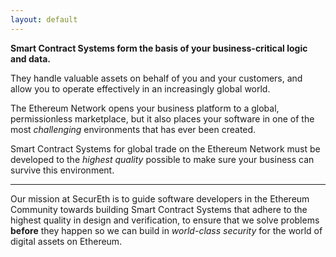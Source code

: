 ```yaml
---
layout: default
---
```


**Smart Contract Systems form the basis of your business-critical logic and data.**

They handle valuable assets on behalf of you and your customers,
and allow you to operate effectively in an increasingly global world.

The Ethereum Network opens your business platform to a global, permissionless marketplace,
but it also places your software in one of the most *challenging* environments that has ever been created.

Smart Contract Systems for global trade on the Ethereum Network must be developed to the
*highest quality* possible to make sure your business can survive this environment.

---

Our mission at SecurEth is to guide software developers in the Ethereum Community towards
building Smart Contract Systems that adhere to the highest quality in design and verification,
to ensure that we solve problems **before** they happen so we can build in *world-class security*
for the world of digital assets on Ethereum.
